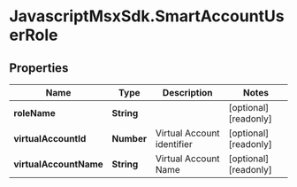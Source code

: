 # JavascriptMsxSdk.SmartAccountUserRole

## Properties

Name | Type | Description | Notes
------------ | ------------- | ------------- | -------------
**roleName** | **String** |  | [optional] [readonly] 
**virtualAccountId** | **Number** | Virtual Account identifier | [optional] [readonly] 
**virtualAccountName** | **String** | Virtual Account Name | [optional] [readonly] 


